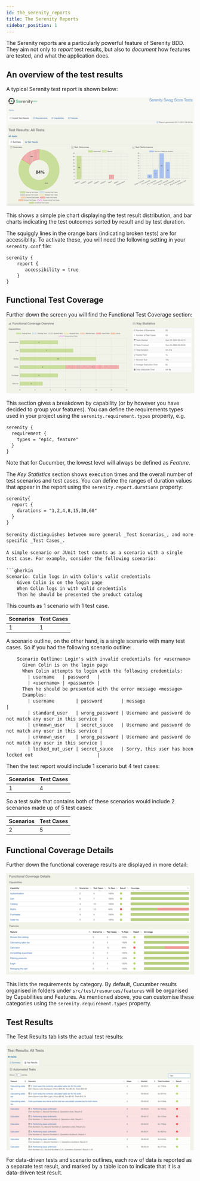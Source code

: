 ```yaml
---
id: the_serenity_reports
title: The Serenity Reports
sidebar_position: 1
---
```


The Serenity reports are a particularly powerful feature of Serenity BDD. They aim not only to _report_ test results, but also to _document_ how features are tested, and what the application does. 

## An overview of the test results

A typical Serenity test report is shown below:

![Functional Coverage Overview](img/reports-overview.png)

This shows a simple pie chart displaying the test result distribution, and bar charts indicating the test outcomes sorted by result and by test duration.

The squiggly lines in the orange bars (indicating broken tests) are for accessiblity. To activate these, you will need the following setting in your `serenity.conf` file:

```hocon
serenity {
    report {
       accessibility = true
    }
}
```

## Functional Test Coverage

Further down the screen you will find the Functional Test Coverage section:
![A typical Serenity Report home page](img/functional-coverage-overview.png)

This section gives a breakdown by capability (or by however you have decided to group your features). You can define the requirements types used in your project using the `serenity.requirement.types` property, e.g.

```hocon
serenity {
  requirement {
    types = "epic, feature"
  }
}
```
Note that for Cucumber, the lowest level will always be defined as _Feature_.

The _Key Statistics_ section shows execution times and the overall number of test scenarios and test cases. You can define the ranges of duration values that appear in the report using the `serenity.report.durations` property: 

```hocon
serenity{
  report {
    durations = "1,2,4,8,15,30,60"
  }
}

Serenity distinguishes between more general _Test Scenarios_, and more specific _Test Cases_.

A simple scenario or JUnit test counts as a scenario with a single test case. For example, consider the following scenario:

```gherkin
Scenario: Colin logs in with Colin's valid credentials
    Given Colin is on the login page
    When Colin logs in with valid credentials
    Then he should be presented the product catalog
```

This counts as 1 scenario with 1 test case.

| Scenarios | Test Cases |
|-----------|------------|
| 1         | 1          |

A scenario outline, on the other hand, is a single scenario with many test cases. So if you had the following scenario outline:

```gherkin
    Scenario Outline: Login's with invalid credentials for <username>
      Given Colin is on the login page
      When Colin attempts to login with the following credentials:
        | username   | password   |
        | <username> | <password> |
      Then he should be presented with the error message <message>
      Examples:
        | username        | password       | message                                                     |
        | standard_user   | wrong_password | Username and password do not match any user in this service |
        | unknown_user    | secret_sauce   | Username and password do not match any user in this service |
        | unknown_user    | wrong_password | Username and password do not match any user in this service |
        | locked_out_user | secret_sauce   | Sorry, this user has been locked out                        |
```

Then the test report would include 1 scenario but 4 test cases:

| Scenarios | Test Cases |
|-----------|------------|
| 1         | 4          |

So a test suite that contains both of these scenarios would include 2 scenarios made up of 5 test cases:

| Scenarios | Test Cases |
|-----------|------------|
| 2         | 5          |

## Functional Coverage Details

Further down the functional coverage results are displayed in more detail:

![Functional Coverage Details](img/functional-coverage-details.png)

This lists the requirements by category. By default, Cucumber results organised in folders under `src/test/resources/features` will be organised by Capabilities and Features. As mentioned above, you can customise these categories using the `serenity.requirement.types` property. 


## Test Results

The Test Results tab lists the actual test results:

![Test Results](img/test-results.png)

For data-driven tests and scenario outlines, each row of data is reported as a separate test result, and marked by a table icon to indicate that it is a data-driven test result. 

